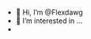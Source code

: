 - 👋 Hi, I’m @Flexdawg
- 👀 I’m interested in ...
-
<!---
Flexdawg/Flexdawg is a ✨ special ✨ repository because its `README.md` (this file) appears on your GitHub profile.
You can click the Preview link to take a look at your changes.
--->

